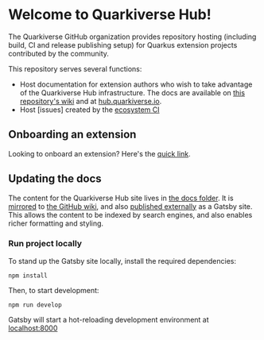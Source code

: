 # Welcome to Quarkiverse Hub!

The Quarkiverse GitHub organization provides repository hosting (including build, CI and release publishing setup) for Quarkus extension projects contributed by the community.

This repository serves several functions:

- Host documentation for extension authors who wish to take advantage of the Quarkiverse Hub infrastructure. The docs are available on [this repository's wiki](https://github.com/quarkiverse/quarkiverse/wiki) and at [hub.quarkiverse.io](https://hub.quarkiverse.io).  
- Host [issues] created by the [ecosystem CI](https://github.com/quarkusio/quarkus-ecosystem-ci#what-its-all-about)

## Onboarding an extension 

Looking to onboard an extension? Here's the [quick link](https://github.com/quarkiverse/quarkiverse/wiki#getting-an-extension-onboarded). 

## Updating the docs 

The content for the Quarkiverse Hub site lives in [the docs folder](https://github.com/quarkiverse/quarkiverse/tree/main/docs). 
It is [mirrored](https://github.com/quarkiverse/quarkiverse/blob/main/.github/workflows/wikisync.yml) to [the GitHub wiki](https://github.com/quarkiverse/quarkiverse/wiki), and also [published externally](https://hub.quarkiverse.io) as a Gatsby site. This allows the content to be indexed by search engines, and also enables richer formatting and styling.

### Run project locally

To stand up the Gatsby site locally, install the required dependencies:

```
npm install
```

Then, to start development:

```
npm run develop
```
Gatsby will start a hot-reloading development environment at [localhost:8000](http://localhost:8000)